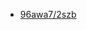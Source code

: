 * <a href="../../../../../bytime/6-b/9/6/a/w/a/7/org/w3/1998/10/WD-rdf-syntax-19981008">96awa7/2szb</a>
